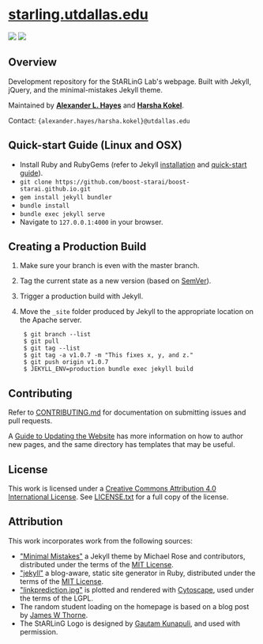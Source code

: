 # [starling.utdallas.edu](https://starling.utdallas.edu)

[![][license img]][license] [![][release img]][release]

## Overview

Development repository for the StARLinG Lab's webpage. Built with Jekyll, jQuery, and the minimal-mistakes Jekyll theme.

Maintained by **[Alexander L. Hayes](https://github.com/batflyer)** and **[Harsha Kokel](https://github.com/harshakokel)**.

Contact: `{alexander.hayes/harsha.kokel}@utdallas.edu`

## Quick-start Guide (Linux and OSX)

* Install Ruby and RubyGems (refer to Jekyll [installation](https://jekyllrb.com/docs/installation/) and [quick-start guide](https://jekyllrb.com/docs/quickstart/)).
* `git clone https://github.com/boost-starai/boost-starai.github.io.git`
* `gem install jekyll bundler`
* `bundle install`
* `bundle exec jekyll serve`
* Navigate to `127.0.0.1:4000` in your browser.

## Creating a Production Build

1. Make sure your branch is even with the master branch.
2. Tag the current state as a new version (based on [SemVer](http://semver.org/)).
3. Trigger a production build with Jekyll.
4. Move the `_site` folder produced by Jekyll to the appropriate location on the Apache server.

        $ git branch --list
		$ git pull
		$ git tag --list
		$ git tag -a v1.0.7 -m "This fixes x, y, and z."
		$ git push origin v1.0.7
		$ JEKYLL_ENV=production bundle exec jekyll build

## Contributing

Refer to [CONTRIBUTING.md](.github/CONTRIBUTING.md) for documentation on submitting issues and pull requests.

A [Guide to Updating the Website](.github/docs/README.md) has more information on how to author new pages, and the same directory has templates that may be useful.

## License

This work is licensed under a [Creative Commons Attribution 4.0 International License](https://creativecommons.org/licenses/by/4.0/). See [LICENSE.txt](LICENSE.txt) for a full copy of the license.

## Attribution

This work incorporates work from the following sources:

* ["Minimal Mistakes"](https://github.com/mmistakes/minimal-mistakes/) a Jekyll theme by Michael Rose and contributors, distributed under the terms of the [MIT License](https://github.com/mmistakes/minimal-mistakes/blob/master/LICENSE.txt).
* ["jekyll"](https://jekyllrb.com) a blog-aware, static site generator in Ruby, distributed under the terms of the [MIT License](https://github.com/jekyll/jekyll/blob/master/LICENSE).
* ["linkprediction.jpg"](https://raw.githubusercontent.com/starling-lab/starling.utdallas.edu/v1.0-master/assets/images/linkprediction.jpg) is plotted and rendered with [Cytoscape](http://www.cytoscape.org/download.php), used under the terms of the LGPL.
* The random student loading on the homepage is based on a blog post by [James W Thorne](https://thornelabs.net/2014/06/08/a-better-way-to-display-random-jekyll-posts-on-page-load-or-refresh-using-jquery-and-json.html).
* The StARLinG Logo is designed by [Gautam Kunapuli](https://www.utdallas.edu/~Gautam.Kunapuli/), and used with permission.

[license]:LICENSE
[license img]:https://img.shields.io/github/license/starling-lab/starling.utdallas.edu.svg

[release]:https://github.com/starling/starling.utdallas.edu/releases
[release img]:https://img.shields.io/github/tag/starling-lab/starling.utdallas.edu.svg
